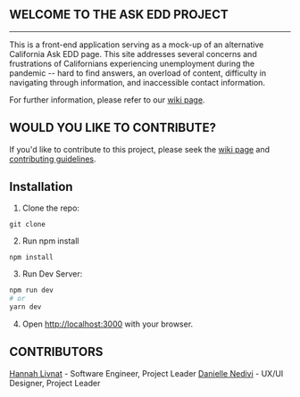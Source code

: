 ## WELCOME TO THE ASK EDD PROJECT
---------------------------

This is a front-end application serving as a mock-up of an alternative California Ask EDD page. This site addresses several concerns and frustrations of Californians experiencing unemployment during the pandemic -- hard to find answers, an overload of content, difficulty in navigating through information, and inaccessible contact information.

For further information, please refer to our [wiki page](https://github.com/hannahlivnat/Ask-EDD-Project/wiki).

## WOULD YOU LIKE TO CONTRIBUTE?

If you'd like to contribute to this project, please seek the [wiki page](https://github.com/hannahlivnat/Ask-EDD-Project/wiki) and [contributing guidelines]().

## Installation
1. Clone the repo: 
```
git clone
```
2. Run npm install
```
npm install
```
3. Run Dev Server:

```bash
npm run dev
# or
yarn dev
```

4. Open [http://localhost:3000](http://localhost:3000) with your browser.

## CONTRIBUTORS
[Hannah Livnat](https://github.com/hannahlivnat) - Software Engineer, Project Leader
[Danielle Nedivi](https://www.linkedin.com/in/daniellenedivi/) - UX/UI Designer, Project Leader






